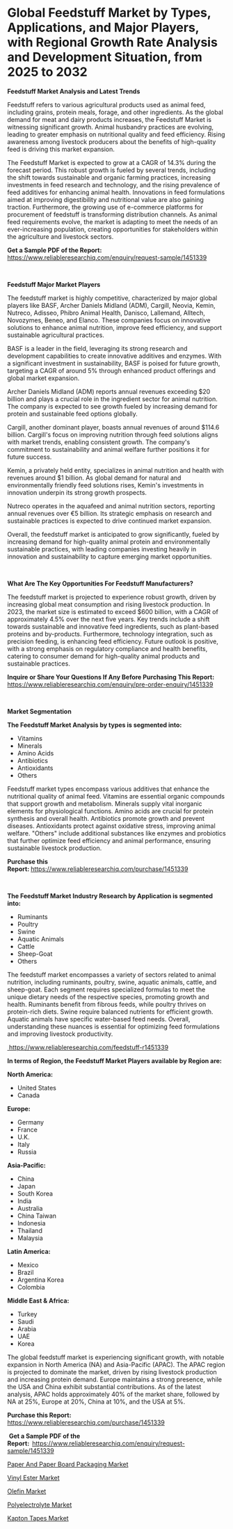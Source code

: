 <p><h1>Global Feedstuff Market by Types, Applications, and Major Players, with Regional Growth Rate Analysis and Development Situation, from 2025 to 2032</h1></p><p><strong>Feedstuff Market Analysis and Latest Trends</strong></p>
<p><p>Feedstuff refers to various agricultural products used as animal feed, including grains, protein meals, forage, and other ingredients. As the global demand for meat and dairy products increases, the Feedstuff Market is witnessing significant growth. Animal husbandry practices are evolving, leading to greater emphasis on nutritional quality and feed efficiency. Rising awareness among livestock producers about the benefits of high-quality feed is driving this market expansion.</p><p>The Feedstuff Market is expected to grow at a CAGR of 14.3% during the forecast period. This robust growth is fueled by several trends, including the shift towards sustainable and organic farming practices, increasing investments in feed research and technology, and the rising prevalence of feed additives for enhancing animal health. Innovations in feed formulations aimed at improving digestibility and nutritional value are also gaining traction. Furthermore, the growing use of e-commerce platforms for procurement of feedstuff is transforming distribution channels. As animal feed requirements evolve, the market is adapting to meet the needs of an ever-increasing population, creating opportunities for stakeholders within the agriculture and livestock sectors.</p></p>
<p><strong>Get a Sample PDF of the Report:&nbsp;</strong> <a href="https://www.reliableresearchiq.com/enquiry/request-sample/1451339?utm_campaign=120&utm_medium=2&utm_source=Github&utm_content=ia&utm_term=31032025&utm_id=feedstuff">https://www.reliableresearchiq.com/enquiry/request-sample/1451339</a></p>
<p>&nbsp;</p>
<p><strong>Feedstuff Major Market Players</strong></p>
<p><p>The feedstuff market is highly competitive, characterized by major global players like BASF, Archer Daniels Midland (ADM), Cargill, Neovia, Kemin, Nutreco, Adisseo, Phibro Animal Health, Danisco, Lallemand, Alltech, Novozymes, Beneo, and Elanco. These companies focus on innovative solutions to enhance animal nutrition, improve feed efficiency, and support sustainable agricultural practices.</p><p>BASF is a leader in the field, leveraging its strong research and development capabilities to create innovative additives and enzymes. With a significant investment in sustainability, BASF is poised for future growth, targeting a CAGR of around 5% through enhanced product offerings and global market expansion.</p><p>Archer Daniels Midland (ADM) reports annual revenues exceeding $20 billion and plays a crucial role in the ingredient sector for animal nutrition. The company is expected to see growth fueled by increasing demand for protein and sustainable feed options globally.</p><p>Cargill, another dominant player, boasts annual revenues of around $114.6 billion. Cargill's focus on improving nutrition through feed solutions aligns with market trends, enabling consistent growth. The company's commitment to sustainability and animal welfare further positions it for future success.</p><p>Kemin, a privately held entity, specializes in animal nutrition and health with revenues around $1 billion. As global demand for natural and environmentally friendly feed solutions rises, Kemin's investments in innovation underpin its strong growth prospects.</p><p>Nutreco operates in the aquafeed and animal nutrition sectors, reporting annual revenues over €5 billion. Its strategic emphasis on research and sustainable practices is expected to drive continued market expansion.</p><p>Overall, the feedstuff market is anticipated to grow significantly, fueled by increasing demand for high-quality animal protein and environmentally sustainable practices, with leading companies investing heavily in innovation and sustainability to capture emerging market opportunities.</p></p>
<p>&nbsp;</p>
<p><strong>What Are The Key Opportunities For Feedstuff Manufacturers?</strong></p>
<p><p>The feedstuff market is projected to experience robust growth, driven by increasing global meat consumption and rising livestock production. In 2023, the market size is estimated to exceed $600 billion, with a CAGR of approximately 4.5% over the next five years. Key trends include a shift towards sustainable and innovative feed ingredients, such as plant-based proteins and by-products. Furthermore, technology integration, such as precision feeding, is enhancing feed efficiency. Future outlook is positive, with a strong emphasis on regulatory compliance and health benefits, catering to consumer demand for high-quality animal products and sustainable practices.</p></p>
<p><strong>Inquire or Share Your Questions If Any Before Purchasing This Report:</strong> <a href="https://www.reliableresearchiq.com/enquiry/pre-order-enquiry/1451339?utm_campaign=120&utm_medium=2&utm_source=Github&utm_content=ia&utm_term=31032025&utm_id=feedstuff">https://www.reliableresearchiq.com/enquiry/pre-order-enquiry/1451339</a></p>
<p>&nbsp;</p>
<p><strong>Market Segmentation</strong></p>
<p><strong>The Feedstuff Market Analysis by types is segmented into:</strong></p>
<p><ul><li>Vitamins</li><li>Minerals</li><li>Amino Acids</li><li>Antibiotics</li><li>Antioxidants</li><li>Others</li></ul></p>
<p><p>Feedstuff market types encompass various additives that enhance the nutritional quality of animal feed. Vitamins are essential organic compounds that support growth and metabolism. Minerals supply vital inorganic elements for physiological functions. Amino acids are crucial for protein synthesis and overall health. Antibiotics promote growth and prevent diseases. Antioxidants protect against oxidative stress, improving animal welfare. "Others" include additional substances like enzymes and probiotics that further optimize feed efficiency and animal performance, ensuring sustainable livestock production.</p></p>
<p><strong>Purchase this Report:&nbsp;</strong><a href="https://www.reliableresearchiq.com/purchase/1451339?utm_campaign=120&utm_medium=2&utm_source=Github&utm_content=ia&utm_term=31032025&utm_id=feedstuff">https://www.reliableresearchiq.com/purchase/1451339</a></p>
<p>&nbsp;</p>
<p><strong>The Feedstuff Market Industry Research by Application is segmented into:</strong></p>
<p><ul><li>Ruminants</li><li>Poultry</li><li>Swine</li><li>Aquatic Animals</li><li>Cattle</li><li>Sheep-Goat</li><li>Others</li></ul></p>
<p><p>The feedstuff market encompasses a variety of sectors related to animal nutrition, including ruminants, poultry, swine, aquatic animals, cattle, and sheep-goat. Each segment requires specialized formulas to meet the unique dietary needs of the respective species, promoting growth and health. Ruminants benefit from fibrous feeds, while poultry thrives on protein-rich diets. Swine require balanced nutrients for efficient growth. Aquatic animals have specific water-based feed needs. Overall, understanding these nuances is essential for optimizing feed formulations and improving livestock productivity.</p></p>
<p><a href="https://www.reliableresearchiq.com/feedstuff-r1451339?utm_campaign=120&utm_medium=2&utm_source=Github&utm_content=ia&utm_term=31032025&utm_id=feedstuff">&nbsp;https://www.reliableresearchiq.com/feedstuff-r1451339</a></p>
<p><strong>In terms of Region, the Feedstuff Market Players available by Region are:</strong></p>
<p>
    <p> <strong> North America: </strong>
        <ul>
            <li>United States</li>
            <li>Canada</li>
        </ul>
        </p> 
    <p> <strong> Europe: </strong>
        <ul>
            <li>Germany</li>
            <li>France</li>
            <li>U.K.</li>
            <li>Italy</li>
            <li>Russia</li>
        </ul>
        </p> 
    <p> <strong> Asia-Pacific: </strong>
        <ul>
            <li>China</li>
            <li>Japan</li>
            <li>South Korea</li>
            <li>India</li>
            <li>Australia</li>
            <li>China Taiwan</li>
            <li>Indonesia</li>
            <li>Thailand</li>
            <li>Malaysia</li>
        </ul>
        </p> 
    <p> <strong> Latin America: </strong>
        <ul>
            <li>Mexico</li>
            <li>Brazil</li>
            <li>Argentina Korea</li>
            <li>Colombia</li>
        </ul>
        </p> 
    <p> <strong> Middle East & Africa: </strong>
        <ul>
            <li>Turkey</li>
            <li>Saudi</li>
            <li>Arabia</li>
            <li>UAE</li>
            <li>Korea</li>
        </ul>
    </p>
    </p>
<p><p>The global feedstuff market is experiencing significant growth, with notable expansion in North America (NA) and Asia-Pacific (APAC). The APAC region is projected to dominate the market, driven by rising livestock production and increasing protein demand. Europe maintains a strong presence, while the USA and China exhibit substantial contributions. As of the latest analysis, APAC holds approximately 40% of the market share, followed by NA at 25%, Europe at 20%, China at 10%, and the USA at 5%.</p></p>
<p><strong>Purchase this Report: </strong><a href="https://www.reliableresearchiq.com/purchase/1451339?utm_campaign=120&utm_medium=2&utm_source=Github&utm_content=ia&utm_term=31032025&utm_id=feedstuff">https://www.reliableresearchiq.com/purchase/1451339</a></p>
<p>&nbsp;<strong>Get a Sample PDF of the Report:&nbsp;&nbsp;</strong><a href="https://www.reliableresearchiq.com/enquiry/request-sample/1451339?utm_campaign=120&utm_medium=2&utm_source=Github&utm_content=ia&utm_term=31032025&utm_id=feedstuff">https://www.reliableresearchiq.com/enquiry/request-sample/1451339</a></p>
<p><strong></strong></p>
<p><p><a href="https://github.com/daddskokenk4/Market-Research-Report-List-1/blob/main/paper-and-paper-board-packaging-market.md?utm_campaign=120&utm_medium=2&utm_source=Github&utm_content=ia&utm_term=31032025&utm_id=feedstuff">Paper And Paper Board Packaging Market</a></p><p><a href="https://github.com/kabotcaddoub/Market-Research-Report-List-1/blob/main/vinyl-ester-market.md?utm_campaign=120&utm_medium=2&utm_source=Github&utm_content=ia&utm_term=31032025&utm_id=feedstuff">Vinyl Ester Market</a></p><p><a href="https://github.com/kimomeifbnu26/Market-Research-Report-List-1/blob/main/olefin-market.md?utm_campaign=120&utm_medium=2&utm_source=Github&utm_content=ia&utm_term=31032025&utm_id=feedstuff">Olefin Market</a></p><p><a href="https://github.com/forttgoddym7/Market-Research-Report-List-1/blob/main/polyelectrolyte-market.md?utm_campaign=120&utm_medium=2&utm_source=Github&utm_content=ia&utm_term=31032025&utm_id=feedstuff">Polyelectrolyte Market</a></p><p><a href="https://github.com/nicoytabiz7/Market-Research-Report-List-1/blob/main/kapton-tapes-market.md?utm_campaign=120&utm_medium=2&utm_source=Github&utm_content=ia&utm_term=31032025&utm_id=feedstuff">Kapton Tapes Market</a></p></p>